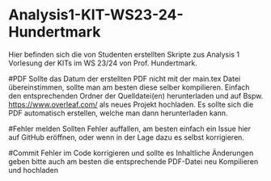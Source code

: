 # Analysis1-KIT-WS23-24-Hundertmark
Hier befinden sich die von Studenten erstellten Skripte zus Analysis 1 Vorlesung der KITs im WS 23/24 von Prof. Hundertmark.

#PDF
Sollte das Datum der erstellten PDF nicht mit der main.tex Datei übereinstimmen, sollte man am besten diese selber kompilieren.
Einfach den entsprechenden Ordner der Quelldatei(en) herunterladen und auf Bspw. https://www.overleaf.com/ als neues Projekt hochladen. Es sollte sich die PDF automatisch erstellen, welche man dann herunterladen kann.

#Fehler melden
Sollten Fehler auffallen, am besten einfach ein Issue hier auf GitHub eröffnen, oder wenn in der Lage dazu es selbst korrigieren.

#Commit
Fehler im Code korrigieren und sollte es Inhaltliche Änderungen geben bitte auch am besten die entsprechende PDF-Datei neu Kompilieren und hochladen
